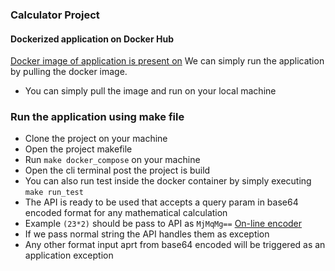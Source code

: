 ### Calculator Project

#### Dockerized application on Docker Hub
[Docker image of application is present on](https://hub.docker.com/repository/docker/rsingh95/calculator) We can simply
run the application by pulling the docker image.
- You can simply pull the image and run on your local machine


### Run the application using make file

- Clone the project on your machine
- Open the project makefile
- Run `make docker_compose` on your machine
- Open the cli terminal post the project is build
- You can also run test inside the docker container by simply executing `make run_test`
- The API is ready to be used that accepts a query param in base64 encoded format for any mathematical calculation
- Example `(23*2)` should be pass to API as `MjMqMg==` [On-line encoder](https://www.base64encode.org)
- If we pass normal string the API handles them as exception
- Any other format input aprt from base64 encoded will be triggered as an application exception




